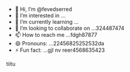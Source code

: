 - 👋 Hi, I’m @fevedserred
- 👀 I’m interested in ...
- 🌱 I’m currently learning ...
- 💞️ I’m looking to collaborate on ...324487474
- 📫 How to reach me ...fdgh87877
- 😄 Pronouns: ...22456825252532da
- ⚡ Fun fact: ...gjl
nv reer4568635423
<!---lk.256621drytgresdffwe
fevedserred/fevedserred is a ✨ special ✨ reposisdftory because its `README.md` (this fi56le) appears on your GitHub profile.
You can click the Preview link to take a look at your changes.
--->tiitu
